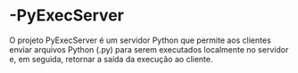 # -PyExecServer
O projeto PyExecServer é um servidor Python que permite aos clientes enviar arquivos Python (.py) para serem executados localmente no servidor e, em seguida, retornar a saída da execução ao cliente.
